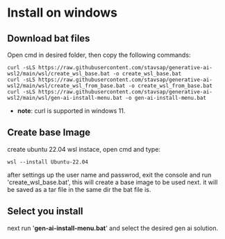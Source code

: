# Install on windows

## Download bat files

Open cmd in desired folder, then copy the following commands:

``` shell
curl -sLS https://raw.githubusercontent.com/stavsap/generative-ai-wsl2/main/wsl/create_wsl_base.bat -o create_wsl_base.bat
curl -sLS https://raw.githubusercontent.com/stavsap/generative-ai-wsl2/main/wsl/create_wsl_from_base.bat -o create_wsl_from_base.bat
curl -sLS https://raw.githubusercontent.com/stavsap/generative-ai-wsl2/main/wsl/gen-ai-install-menu.bat -o gen-ai-install-menu.bat
```
- **note**: curl is supported in windows 11.

## Create base Image

create ubuntu 22.04 wsl instace, open cmd and type:

``` shell
wsl --install Ubuntu-22.04
```
after settings up the user name and passwrod, exit the console and run 'create_wsl_base.bat', this will create a base image to be used next. it will be saved as a tar file in the same dir the bat file is.

## Select you install 

next run '**gen-ai-install-menu.bat**' and select the desired gen ai solution.




